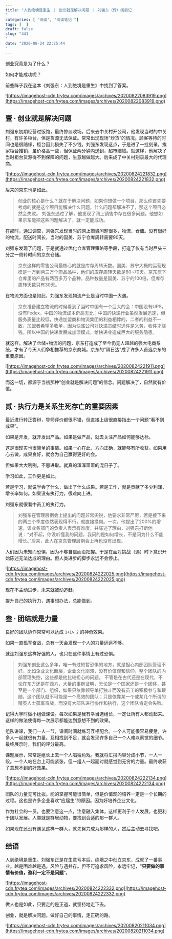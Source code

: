 ```yaml
---
title: "人到绝境是重生 ｜ 创业就是解决问题 ｜ 刘强东（传）阅后记"
categories: [ "阅读", "阅读笔记 "]
tags: [  ]
draft: false
slug: "441"
date: "2020-08-24 22:25:44"
---
```


创业究竟是为了什么？

如何才能成功呢？

前些阵子我在这本《刘强东：人到绝境是重生》中找到了答案。

![https://imagehost-cdn.frytea.com/images/archives/20200822083919.png](https://imagehost-cdn.frytea.com/images/archives/20200822083919.png)

## 壹 · 创业就是解决问题

刘强东初期经营过饭馆，最终惨淡收场。后来去中关村开公司，他发现当时的中关村，有许多柜台，但是货源无法保证。常常出现现场“炒货”的情况。顾客等待的时间也是很随缘，柜台因此损失了不少钱。刘强东发现这点，于是进了一批刻录，挨家柜台推销，虽价格高一些，但保证两分钟内送到，超市赔钱。就这样，他解决了当时柜台货源得不到保障的问题，生意越做越大。后来成了中关村刻录最大的代理商。

![https://imagehost-cdn.frytea.com/images/archives/20200824221832.png](https://imagehost-cdn.frytea.com/images/archives/20200824221832.png)

后来的京东也是如此。

> 创业的核心是什么？就在于解决问题，如果你想做一个项目，那么你首先要考虑的就是这个项目能解决什么问题，什么问题都解决不了，那这个项目必然会失败。
刘强东通过了解，他发现了网上销售中存在很多问题。他想如果京东能把这些问题解决了，就一定能成功。

在那时，通过调查，刘强东发现当时的网上商城问题很多，物流、仓储。没有很好的物流，配送时间长，当时的国美、苏宁仓库周转需要90天。

刘强东发现了问题，于是就通过优化仓库管理策略等手段，打造了仅有当时巨头三分之一周转时间的京东仓储。

> 京东这样的零售公司最核心的就是库存周转天数。国美、苏宁大概的运营规模是一万到两三万个商品品种，他们的库存周转天数是60~70天。京东旗下仓库里的产品有两百多万个品种，品种数量是国美、苏宁的100倍，但库存周转天数只有30天。

在物流方面也是如此，刘强东发现物流产业是当时中国一大遇。

> 京东准备建立物流的时候看到了当时中国有一个巨大的会：中国没有UPS，没有Fedex，中国的物流成本奇高无比；中国的快递行业虽然发展迅速，但服务质量比较低，快递加盟商和物流集团的利益相悖的，二者的利益不一致，加盟者希望多收单，因为快递公司对快递员结时送件是义务，收件才赚钱。所以中国的快递发展成加盟模式，给快递业造成巨大的服务隐患。

就这样，解决了仓储+物流的问题，京东打造成了至今仍无人超越的强大电商系统。才有了今天人们争相推荐的京东商城。京东的“隔日达”成了许多人首选京东的重要原因。

![https://imagehost-cdn.frytea.com/images/archives/20200824221911.png](https://imagehost-cdn.frytea.com/images/archives/20200824221911.png)

而这一切，都源于当初那种“创业就是解决问题”的信念。问题解决了，自然就有价值。

## 贰 · 执行力是关系生死存亡的重要因素

最近进行转正答辩，导师评价都很不错，但直接上级很直接指出一个问题“看不到成果”。

如果是开发，就开发出产品。如果是做产品，就去关注产品如何能够达标。

这是很现实也很简单的事情。如果一心在此，方向正确，就能够有所收获。如果用心去做，成果良好，就会为自己赢得更好的会。

但如果大大咧咧，不思进取。就真的浑浑噩噩的混日子了。

学习如此，工作更是如此。

若是学习，就说学会了什么，做出了什么成果。若是工作，就是贡献了多少利润，增长率如何。如果没有执行力，很难向上进。

刘强东就很看中员工的执行力。

> 刘强东在管理层例会上提出的问题非常尖锐，他要求非常严厉，若是接下来的两三个季度依然表现得不行，就直接换岗。一次，他提出了200%的增速，该业务部门的负责人表示有难度，并陈述了理由，刘强东打断他说：“对不起，你没听懂我的问题，我问的是如何增长，不是问为什么不能增长。”后来，此人在京东管理层例会上再也没有出现。

人们因为未知而恐惧，因为不够自信而没把握。于是在面对挑战（遇）时下意识开始陈述无法达成的理由。但人类进步的脚步永远不会停止。

![https://imagehost-cdn.frytea.com/images/archives/20200824222025.png](https://imagehost-cdn.frytea.com/images/archives/20200824222025.png)

现在不主动进步，未来就被动追赶。

提升自己的执行力，遇事想办法，总能做到。

## 叁 · 团结就是力量

良好的团队协作常常可以达成 `1+1> 2`  的神奇效果。

如果一直孤军奋战，总有一天会发现一个人的力量远远不够。

就连刘强东这样好强的人，也只在这件事情上有过恐惧。

> 刘强东创业这么多年，唯一有过短暂恐惧的地方，就是担心内部团队管理不好。比如企业文化断层，企业文化崩溃，没有价值观和信仰，整个团队的内部管理失控，这些都是他比较担心的问题。
不管是在古代还是在现代，不论在东方还是在西方，大量的事例证明，无论是一个国家还是一个团体，甚至是一个部门、组织，如果只依靠领导单打独斗而没有员工的积极参与和跟随，这个团队就不可能是一个高效的团队；只是依靠某一个或某几个所谓的精英人士孤军奋战，而没有大部队进行协作和执行，这个团队肯定会失败。

记得大学时做小组做课设。每次如果是我有幸当选组长，一定让所有人都动起来。这样的做法使得每一次展示都能达到意想不到的效果。

组队讲课，我们一人一节，课间时间就练习互相配合。一个人可能很容易疲惫，许多人一起就很有力量。互相找到不足，就会发现许多自己一个人难以察觉的细节。最终展示时，我们的评分最高。

课题展示，常常是组长上去一个人唱独角戏。我就将汇报内容分成小节，一人一段。一个人站在台上可能紧张，但一组人一起面对就感觉到无穷的力量。最终收获了意想不到的好效果。

![https://imagehost-cdn.frytea.com/images/archives/20200824222134.png](https://imagehost-cdn.frytea.com/images/archives/20200824222134.png)

团队的力量无可比拟。能的掌握可能很简单，但是价值观的培养一定是一个长期的过程。这也是许多企业喜欢“应届生”的原因。因为好培养企业文化。

作为社会的一员，也要注意这一点，注意融入集体，这样更利于个人发展，也更利于团队发展。人类就是群居动物，要找到合适的那一群人。

如果现在还没有遇见这样一群人，就先努力成为那样的人，然后主动去寻找吧。

## 结语

人到绝境是重生。刘强东正是在生意亏本后，绝境之中创立京东，成就了一番事业。越是困难越是遇。风险与遇并存。但不可追求风险，永远牢记，“**只要做的事情有价值，盈利一定不是问题**”。

![https://imagehost-cdn.frytea.com/images/archives/20200824222332.png](https://imagehost-cdn.frytea.com/images/archives/20200824222332.png)

做人也是如此，只要走的是正道，就坚持地走下去。

创业，就是解决问题。做好自己的事情，走正确的路。

![https://imagehost-cdn.frytea.com/images/archives/20200820211034.png](https://imagehost-cdn.frytea.com/images/archives/20200820211034.png)
